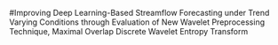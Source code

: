 #Improving Deep Learning-Based Streamflow Forecasting under Trend Varying Conditions through Evaluation of New Wavelet Preprocessing Technique, Maximal Overlap Discrete Wavelet Entropy Transform 
